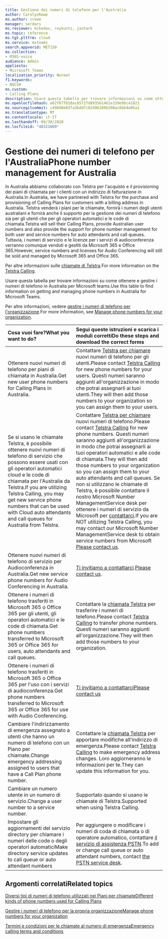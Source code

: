 ```yaml
---
title: Gestione dei numeri di telefono per l'Australia
author: CarolynRowe
ms.author: crowe
manager: serdars
ms.reviewer: mikedav, roykuntz, jastark
ms.topic: reference
ms.tgt.pltfrm: cloud
ms.service: msteams
search.appverid: MET150
ms.collection:
- M365-voice
audience: Admin
appliesto:
- Microsoft Teams
localization_priority: Normal
f1.keywords:
- NOCSH
ms.custom:
- Calling Plans
description: Usare questa tabella per trovare informazioni su come ottenere e gestire i numeri di telefono in Australia per Microsoft teams.
ms.openlocfilehash: e62f87f810ac8572fd893561461e159e9bc41821
ms.sourcegitcommit: c49698e03fa3bdd7c82496189b200ac6bb4e05a1
ms.translationtype: MT
ms.contentlocale: it-IT
ms.lasthandoff: 09/30/2020
ms.locfileid: "48321669"
---
```

# <a name="phone-number-management-for-australia"></a><span data-ttu-id="7e9eb-103">Gestione dei numeri di telefono per l'Australia</span><span class="sxs-lookup"><span data-stu-id="7e9eb-103">Phone number management for Australia</span></span>
<span data-ttu-id="7e9eb-104">In Australia abbiamo collaborato con Telstra per l'acquisto e il provisioning dei piani di chiamata per i clienti con un indirizzo di fatturazione in Australia.</span><span class="sxs-lookup"><span data-stu-id="7e9eb-104">In Australia, we have partnered with Telstra for the purchase and provisioning of Calling Plans for customers with a billing address in Australia.</span></span> <span data-ttu-id="7e9eb-105">Telstra venderà i piani per le chiamate, fornirà i numeri degli utenti australiani e fornirà anche il supporto per la gestione dei numeri di telefono sia per gli utenti che per gli operatori automatici e le code di chiamata.</span><span class="sxs-lookup"><span data-stu-id="7e9eb-105">Telstra will sell their Calling Plans, provide Australian user numbers and also provide the support for phone number management for both user and service numbers for auto attendants and call queues.</span></span> <span data-ttu-id="7e9eb-106">Tuttavia, i numeri di servizio e le licenze per i servizi di audioconferenza verranno comunque venduti e gestiti da Microsoft 365 e Office 365.</span><span class="sxs-lookup"><span data-stu-id="7e9eb-106">However, service numbers and licenses for Audio Conferencing will still be sold and managed by Microsoft 365 and Office 365.</span></span>

<span data-ttu-id="7e9eb-107">Per altre informazioni sulle [chiamate di Telstra](https://aka.ms/TelstraVoicePlan).</span><span class="sxs-lookup"><span data-stu-id="7e9eb-107">For more information on the [Telstra Calling](https://aka.ms/TelstraVoicePlan).</span></span>

<span data-ttu-id="7e9eb-108">Usare questa tabella per trovare informazioni su come ottenere e gestire i numeri di telefono in Australia per Microsoft teams.</span><span class="sxs-lookup"><span data-stu-id="7e9eb-108">Use this table to find information on getting and managing phone numbers in Australia for Microsoft Teams.</span></span>

<span data-ttu-id="7e9eb-109">Per altre informazioni, vedere  [gestire i numeri di telefono per l'organizzazione](manage-phone-numbers-for-your-organization.md).</span><span class="sxs-lookup"><span data-stu-id="7e9eb-109">For more information, see  [Manage phone numbers for your organization](manage-phone-numbers-for-your-organization.md).</span></span>
  
|<span data-ttu-id="7e9eb-110">**Cosa vuoi fare?**</span><span class="sxs-lookup"><span data-stu-id="7e9eb-110">**What you want to do?**</span></span>|<span data-ttu-id="7e9eb-111">**Segui queste istruzioni e scarica i moduli corretti**</span><span class="sxs-lookup"><span data-stu-id="7e9eb-111">**Do these steps and download the correct forms**</span></span>|
|:-----|:-----|
|<span data-ttu-id="7e9eb-112">Ottenere nuovi numeri di telefono per piani di chiamata in Australia.</span><span class="sxs-lookup"><span data-stu-id="7e9eb-112">Get new user phone numbers for Calling Plans in Australia.</span></span>   <br/> |<span data-ttu-id="7e9eb-113">Contattare [Telstra per chiamare](https://aka.ms/TelstraVoicePlan) nuovi numeri di telefono per gli utenti.</span><span class="sxs-lookup"><span data-stu-id="7e9eb-113">Please contact [Telstra Calling](https://aka.ms/TelstraVoicePlan) for new phone numbers for your users.</span></span> <span data-ttu-id="7e9eb-114">Questi numeri saranno aggiunti all'organizzazione in modo che potrai assegnarli ai tuoi utenti.</span><span class="sxs-lookup"><span data-stu-id="7e9eb-114">They will then add those numbers to your organization so you can assign them to your users.</span></span> <br/>
|<span data-ttu-id="7e9eb-115">Se si usano le chiamate Telstra, è possibile ottenere nuovi numeri di telefono di servizio che possono essere usati con gli operatori automatici cloud e le code di chiamata per l'Australia da Telstra.</span><span class="sxs-lookup"><span data-stu-id="7e9eb-115">If you are utilizing Telstra Calling, you may get new service phone numbers that can be used with Cloud auto attendants and call queues for Australia from Telstra.</span></span> <br/> |<span data-ttu-id="7e9eb-116">Contattare [Telstra per chiamare](https://aka.ms/TelstraVoicePlan) nuovi numeri di telefono.</span><span class="sxs-lookup"><span data-stu-id="7e9eb-116">Please contact [Telstra Calling](https://aka.ms/TelstraVoicePlan) for new phone numbers.</span></span> <span data-ttu-id="7e9eb-117">Questi numeri saranno aggiunti all'organizzazione in modo che potrai assegnarli ai tuoi operatori automatici e alle code di chiamata.</span><span class="sxs-lookup"><span data-stu-id="7e9eb-117">They will then add those numbers to your organization so you can assign them to your auto attendants and call queues.</span></span> <span data-ttu-id="7e9eb-118">Se non si utilizzano le chiamate di Telstra, è possibile contattare il nostro Microsoft Number ManagementService desk per ottenere i numeri di servizio da Microsoft per [contattarci](mailto:ptnapac@microsoft.com).</span><span class="sxs-lookup"><span data-stu-id="7e9eb-118">If you are NOT utilizing Telstra Calling, you may contact our Microsoft Number ManagementService desk to obtain service numbers from Microsoft [Please contact us](mailto:ptnapac@microsoft.com).</span></span> <br/>|
|<span data-ttu-id="7e9eb-119">Ottenere nuovi numeri di telefono di servizio per Audioconferenza in Australia.</span><span class="sxs-lookup"><span data-stu-id="7e9eb-119">Get new service phone numbers for Audio Conferencing in Australia.</span></span>   <br/> |<span data-ttu-id="7e9eb-120">[Ti invitiamo a contattarci](mailto:ptnapac@microsoft.com).</span><span class="sxs-lookup"><span data-stu-id="7e9eb-120">[Please contact us](mailto:ptnapac@microsoft.com).</span></span>|
|<span data-ttu-id="7e9eb-121">Ottenere i numeri di telefono trasferiti in Microsoft 365 o Office 365 per gli utenti, gli operatori automatici e le code di chiamata.</span><span class="sxs-lookup"><span data-stu-id="7e9eb-121">Get phone numbers transferred to Microsoft 365 or Office 365 for users, auto attendants and call queues.</span></span>  <br/> |<span data-ttu-id="7e9eb-122">Contattare la [chiamata Telstra](https://aka.ms/TelstraVoicePlan) per trasferire i numeri di telefono.</span><span class="sxs-lookup"><span data-stu-id="7e9eb-122">Please contact [Telstra Calling](https://aka.ms/TelstraVoicePlan) to transfer phone numbers.</span></span> <span data-ttu-id="7e9eb-123">Questi numeri saranno aggiunti all'organizzazione.</span><span class="sxs-lookup"><span data-stu-id="7e9eb-123">They will then add those numbers to your organization.</span></span>  <br/> |
|<span data-ttu-id="7e9eb-124">Ottenere i numeri di telefono trasferiti in Microsoft 365 o Office 365 per l'uso con i servizi di audioconferenza.</span><span class="sxs-lookup"><span data-stu-id="7e9eb-124">Get phone numbers transferred to Microsoft 365 or Office 365 for use with Audio Conferencing.</span></span>  |[<span data-ttu-id="7e9eb-125">Ti invitiamo a contattarci</span><span class="sxs-lookup"><span data-stu-id="7e9eb-125">Please contact us</span></span>](mailto:ptnapac@microsoft.com) |
|<span data-ttu-id="7e9eb-126">Cambiare l'indirizzamento di emergenza assegnato a utenti che hanno un numero di telefono con un Piano per chiamate.</span><span class="sxs-lookup"><span data-stu-id="7e9eb-126">Change emergency addressing assigned to users that have a Call Plan phone number.</span></span> |<span data-ttu-id="7e9eb-127">Contattare la [chiamata Telstra](https://aka.ms/TelstraVoicePlan) per apportare modifiche all'indirizzo di emergenza.</span><span class="sxs-lookup"><span data-stu-id="7e9eb-127">Please contact [Telstra Calling](https://aka.ms/TelstraVoicePlan) to make emergency address changes.</span></span> <span data-ttu-id="7e9eb-128">Loro aggiorneranno le informazioni per te.</span><span class="sxs-lookup"><span data-stu-id="7e9eb-128">They can update this information for you.</span></span>|
|<span data-ttu-id="7e9eb-129">Cambiare un numero utente in un numero di servizio.</span><span class="sxs-lookup"><span data-stu-id="7e9eb-129">Change a user number to a service number.</span></span> |<span data-ttu-id="7e9eb-130">Supportato quando si usano le chiamate di Telstra.</span><span class="sxs-lookup"><span data-stu-id="7e9eb-130">Supported when using Telstra Calling.</span></span>|
|<span data-ttu-id="7e9eb-131">Impostare gli aggiornamenti del servizio directory per chiamare i numeri delle code o degli operatori automatici</span><span class="sxs-lookup"><span data-stu-id="7e9eb-131">Make directory service updates to call queue or auto attendant numbers</span></span>|<span data-ttu-id="7e9eb-132">Per aggiungere o modificare i numeri di coda di chiamata o di operatore automatico, contattare [il servizio di assistenza PSTN](contact-pstn-service-desk.md).</span><span class="sxs-lookup"><span data-stu-id="7e9eb-132">To add or change call queue or auto attendant numbers, contact [the PSTN service desk](contact-pstn-service-desk.md).</span></span> |

## <a name="related-topics"></a><span data-ttu-id="7e9eb-133">Argomenti correlati</span><span class="sxs-lookup"><span data-stu-id="7e9eb-133">Related topics</span></span>

[<span data-ttu-id="7e9eb-134">Diversi tipi di numeri di telefono utilizzati nei Piani per chiamate</span><span class="sxs-lookup"><span data-stu-id="7e9eb-134">Different kinds of phone numbers used for Calling Plans</span></span>](../different-kinds-of-phone-numbers-used-for-calling-plans.md)

[<span data-ttu-id="7e9eb-135">Gestire i numeri di telefono per la propria organizzazione</span><span class="sxs-lookup"><span data-stu-id="7e9eb-135">Manage phone numbers for your organization</span></span>](manage-phone-numbers-for-your-organization.md)

[<span data-ttu-id="7e9eb-136">Termini e condizioni per le chiamate al numero di emergenza</span><span class="sxs-lookup"><span data-stu-id="7e9eb-136">Emergency calling terms and conditions</span></span>](../emergency-calling-terms-and-conditions.md)

